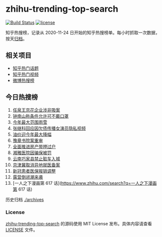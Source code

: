 # zhihu-trending-top-search

[![Build Status](https://github.com/justjavac/zhihu-trending-top-search/workflows/ci/badge.svg?branch=main)](https://github.com/justjavac/zhihu-trending-top-search/actions)
[![license](https://img.shields.io/github/license/justjavac/zhihu-trending-top-search)](https://github.com/justjavac/zhihu-trending-top-search/blob/main/LICENSE)

知乎热搜榜，记录从 2020-11-24
日开始的知乎热搜榜单。每小时抓取一次数据，按天[归档](./archives)。

## 相关项目

- [知乎热门话题](https://github.com/justjavac/zhihu-trending-hot-questions)
- [知乎热门视频](https://github.com/justjavac/zhihu-trending-hot-video)
- [微博热搜榜](https://github.com/justjavac/weibo-trending-hot-search)

## 今日热搜榜

<!-- BEGIN -->
<!-- 最后更新时间 Sat Apr 01 2023 19:09:11 GMT+0800 (China Standard Time) -->

1. [任泉王京花企业涉非吸案](https://www.zhihu.com/search?q=任泉王京花企业涉非吸案)
1. [钟南山称条件允许可不戴口罩](https://www.zhihu.com/search?q=钟南山称条件允许可不戴口罩)
1. [今年最大范围雨雪](https://www.zhihu.com/search?q=今年最大范围雨雪)
1. [张继科回应因欠债传播女演员隐私视频](https://www.zhihu.com/search?q=张继科回应因欠债传播女演员隐私视频)
1. [油价迎今年最大降幅](https://www.zhihu.com/search?q=油价迎今年最大降幅)
1. [豫章书院案重审](https://www.zhihu.com/search?q=豫章书院案重审)
1. [全面推进房产带押过户](https://www.zhihu.com/search?q=全面推进房产带押过户)
1. [湘雅医院因骗保被罚](https://www.zhihu.com/search?q=湘雅医院因骗保被罚)
1. [云南巧家县禁止脏车入城](https://www.zhihu.com/search?q=云南巧家县禁止脏车入城)
1. [京津冀取消异地就医备案](https://www.zhihu.com/search?q=京津冀取消异地就医备案)
1. [新冠患者医保报销调整](https://www.zhihu.com/search?q=新冠患者医保报销调整)
1. [露营倒闭潮来袭](https://www.zhihu.com/search?q=露营倒闭潮来袭)
1. [一人之下漫画第 617 话](https://www.zhihu.com/search?q=一人之下漫画第 617 话)

<!-- END -->

历史归档 [./archives](./archives)

### License

[zhihu-trending-top-search](https://github.com/justjavac/zhihu-trending-top-search)
的源码使用 MIT License 发布。具体内容请查看 [LICENSE](./LICENSE) 文件。
